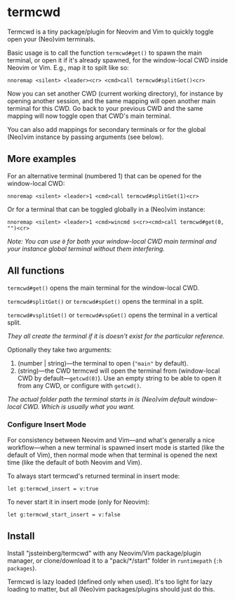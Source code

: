# termcwd

Termcwd is a tiny package/plugin for Neovim and Vim to quickly toggle open your (Neo)vim terminals.

Basic usage is to call the function `termcwd#get()` to spawn the main terminal, or open it if it's already spawned, for the window-local CWD inside Neovim or Vim. E.g., map it to spilt like so:

```vim
nnoremap <silent> <leader><cr> <cmd>call termcwd#splitGet()<cr>
```

Now you can set another CWD (current working directory), for instance by opening another session, and the same mapping will open another main terminal for this CWD. Go back to your previous CWD and the same mapping will now toggle open that CWD's main terminal.

You can also add mappings for secondary terminals or for the global (Neo)vim
instance by passing arguments (see below).

## More examples

For an alternative terminal (numbered 1) that can be opened for the window-local CWD:

```vim
nnoremap <silent> <leader>1 <cmd>call termcwd#splitGet(1)<cr>
```

Or for a terminal that can be toggled globally in a (Neo)vim instance:

```vim
nnoremap <silent> <leader>1 <cmd>wincmd s<cr><cmd>call termcwd#get(0, "")<cr>
```

*Note: You can use `0` for both your window-local CWD main terminal and your instance global terminal without them interfering.*

## All functions

`termcwd#get()` opens the main terminal for the window-local CWD.

`termcwd#splitGet()` or `termcwd#spGet()` opens the terminal in a split.

`termcwd#vsplitGet()` or `termcwd#vspGet()` opens the terminal in a vertical split.

*They all create the terminal if it is doesn't exist for the particular reference.*

Optionally they take two arguments:

1. (number | string)—the terminal to open (`"main"` by default).
2. (string)—the CWD termcwd will open the terminal from (window-local CWD by default—`getcwd(0)`). Use an empty string to be able to open it from any CWD, or configure with `getcwd()`.

*The actual folder path the terminal starts in is (Neo)vim default window-local CWD. Which is usually what you want.*

### Configure Insert Mode

For consistency between Neovim and Vim—and what's generally a nice workflow—when a new terminal is spawned insert mode is started (like the default of Vim), then normal mode when that terminal is opened the next time (like the default of both Neovim and Vim).

To always start termcwd's returned terminal in insert mode:

```vim
let g:termcwd_insert = v:true
```

To never start it in insert mode (only for Neovim):

```vim
let g:termcwd_start_insert = v:false
```

## Install

Install "jssteinberg/termcwd" with any Neovim/Vim package/plugin manager, or clone/download it to a "pack/\*/start" folder in `runtimepath` (`:h packages`).

Termcwd is lazy loaded (defined only when used). It's too light for lazy loading to matter,
but all (Neo)vim packages/plugins should just do this.
